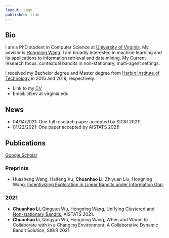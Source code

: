 ```yaml
---
layout: page
published: true
---
```

## **Bio**
I am a PhD student in Computer Science at [University of Virginia](https://www.virginia.edu/). My advisor is [Hongning Wang](http://www.cs.virginia.edu/~hw5x/). I am broadly interested in machine learning and its applications to information retrieval and data mining. My Current research focus: contextual bandits in non-stationary, multi-agent settings.

I received my Bachelor degree and Master degree from [Harbin Institute of Technology](http://en.hit.edu.cn/) in 2016 and 2018, respectively.

- Link to my [CV](https://cyrilli.github.io/CV.pdf)
- Email: cl5ev at virginia.edu

## **News**
- 04/14/2021: One full research paper accepted by SIGIR 2021!
- 01/22/2021: One paper accepted by AISTATS 2021!


## **Publications**
[Google Scholar](https://scholar.google.com/citations?user=w2ShljkAAAAJ&hl=en&oi=ao)
### Preprints
- Huazheng Wang, Haifeng Xu, **Chuanhao Li**, Zhiyuan Liu, Hongning Wang, [Incentivizing Exploration in Linear Bandits under Information Gap](https://arxiv.org/abs/2104.03860).

### 2021
- **Chuanhao Li**, Qingyun Wu, Hongning Wang, [Unifying Clustered and Non-stationary Bandits](http://proceedings.mlr.press/v130/li21c/li21c.pdf), AISTATS 2021.
- **Chuanhao Li**, Qingyun Wu, Hongning Wang, When and Whom to Collaborate with in a Changing Environment: A Collaborative Dynamic Bandit Solution, SIGIR 2021.
